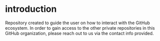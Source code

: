 # introduction
Repository created to guide the user on how to interact with the GitHub ecosystem. In order to gain access to the other private repositories in this GitHub organization, please reach out to us via the contact info provided.
